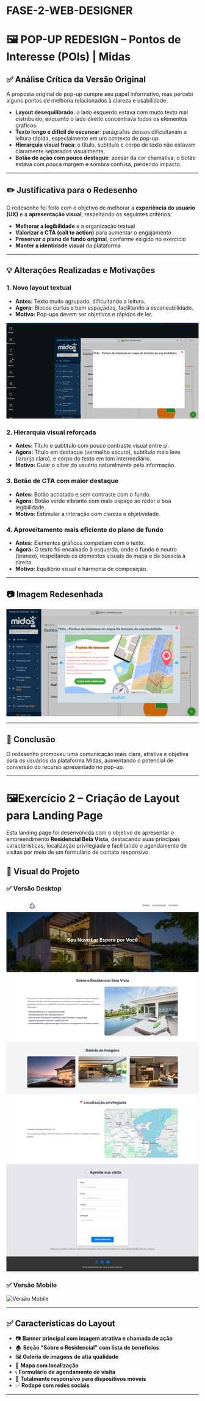 # FASE-2-WEB-DESIGNER




# 🖼️ POP-UP REDESIGN – Pontos de Interesse (POIs) | Midas

## ✅ Análise Crítica da Versão Original

A proposta original do pop-up cumpre seu papel informativo, mas percebi alguns pontos de melhoria relacionados à clareza e usabilidade:

- **Layout desequilibrado**: o lado esquerdo estava com muito texto mal distribuído, enquanto o lado direito concentrava todos os elementos gráficos.
- **Texto longo e difícil de escanear**: parágrafos densos dificultavam a leitura rápida, especialmente em um contexto de pop-up.
- **Hierarquia visual fraca**: o título, subtítulo e corpo de texto não estavam claramente separados visualmente.
- **Botão de ação com pouco destaque**: apesar da cor chamativa, o botão estava com pouca margem e sombra confusa, perdendo impacto.

---

## ✏️ Justificativa para o Redesenho

O redesenho foi feito com o objetivo de melhorar a **experiência do usuário (UX)** e a **apresentação visual**, respeitando os seguintes critérios:

- **Melhorar a legibilidade** e a organização textual
- **Valorizar o CTA (call to action)** para aumentar o engajamento
- **Preservar o plano de fundo original**, conforme exigido no exercício
- **Manter a identidade visual** da plataforma

---

## 💡 Alterações Realizadas e Motivações

### 1. **Novo layout textual**
- **Antes:** Texto muito agrupado, dificultando a leitura.
- **Agora:** Blocos curtos e bem espaçados, facilitando a escaneabilidade.
- **Motivo:** Pop-ups devem ser objetivos e rápidos de ler.

<img src="/POP-UP/img/image.png" alt="">

### 2. **Hierarquia visual reforçada**
- **Antes:** Título e subtítulo com pouco contraste visual entre si.
- **Agora:** Título em destaque (vermelho escuro), subtítulo mais leve (laranja claro), e corpo do texto em tom intermediário.
- **Motivo:** Guiar o olhar do usuário naturalmente pela informação.

### 3. **Botão de CTA com maior destaque**
- **Antes:** Botão achatado e sem contraste com o fundo.
- **Agora:** Botão verde vibrante com mais espaço ao redor e boa legibilidade.
- **Motivo:** Estimular a interação com clareza e objetividade.

### 4. **Aproveitamento mais eficiente do plano de fundo**
- **Antes:** Elementos gráficos competiam com o texto.
- **Agora:** O texto foi encaixado à esquerda, onde o fundo é neutro (branco), respeitando os elementos visuais do mapa e da bússola à direita.
- **Motivo:** Equilíbrio visual e harmonia de composição.

---

## 📷 Imagem Redesenhada

![Popup Redesenhado](/POP-UP/img/POP-UP.png)

---

## 🚀 Conclusão

O redesenho promoveu uma comunicação mais clara, atrativa e objetiva para os usuários da plataforma Midas, aumentando o potencial de conversão do recurso apresentado no pop-up.

------------------------------------------------------------------------------------------------------------------------------

# 🖼️Exercício 2 – Criação de Layout para Landing Page


Esta landing page foi desenvolvida com o objetivo de apresentar o empreendimento **Residencial Bela Vista**, destacando suas principais características, localização privilegiada e facilitando o agendamento de visitas por meio de um formulário de contato responsivo.

## 📸 Visual do Projeto

### ✅ Versão Desktop
![Versão Desktop](/LANDING-PAGE/img/landing-page.png)

### ✅ Versão Mobile
![Versão Mobile](/LANDING-PAGE/img/versão-mobile.png)

---

## ✅ Características do Layout

- 📷 **Banner principal com imagem atrativa e chamada de ação**
- 🏠 **Seção "Sobre o Residencial" com lista de benefícios**
- 🖼️ **Galeria de imagens de alta qualidade**
- 📍 **Mapa com localização**
- 📞 **Formulário de agendamento de visita**
- 📱 **Totalmente responsivo para dispositivos móveis**
- ✅ **Rodapé com redes sociais**

---
